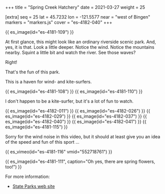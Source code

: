 +++
title = "Spring Creek Hatchery"
date = 2021-03-27
weight = 25

[extra]
seq = 25
lat = 45.7232
lon = -121.5577
near = "west of Bingen"
markers = "markers.js"
cover = "es-4182-040"
+++

{{ es_image(id="es-4181-109") }}

At first glance, this might look like an ordinary riverside scenic park. And, yes, it is that. Look a little deeper. Notice the wind. Notice the mountains nearby. Squint a little bit and watch the river. See those waves?

<!-- more -->

Right!

That's the fun of this park.

This is a haven for wind- and kite-surfers.

{{ es_image(id="es-4181-108") }}
{{ es_image(id="es-4181-110") }}

I don't happen to be a kite-surfer, but it's a lot of fun to watch.

{{ es_image(id="es-4182-011") }}
{{ es_image(id="es-4182-026") }}
{{ es_image(id="es-4182-029") }}
{{ es_image(id="es-4182-037") }}
{{ es_image(id="es-4182-040") }}
{{ es_image(id="es-4182-041") }}
{{ es_image(id="es-4181-115") }}

Sorry for the wind noise in this video, but it should at least give you an idea of the speed and fun of this sport ...

{{ es_vimeo(id="es-4181-116" vmid="552718761") }}

{{ es_image(id="es-4181-111", caption="Oh yes, there are spring flowers, too!") }}

For more information:

* [State Parks web site](https://parks.state.wa.us/587/Spring-Creek-Hatchery)
